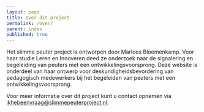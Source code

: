 ```yaml
---
layout: page
title: Over dit project
permalink: /over/
parent: index
published: true
---
```


Het slimme peuter project is ontworpen door Marloes Bloemenkamp.
Voor haar studie Leren en Innoveren deed ze onderzoek naar de signalering en begeleiding van
peuters met een ontwikkelingsvoorsprong. Deze website is onderdeel van haar ontwerp voor
deskundigheidsbevordering van pedagogisch medewerkers bij het begeleiden van peuters met een
ontwikkelingsvoorsprong.

Voor meer informatie over dit project kunt u contact opnemen via [ikhebeenvraag@slimmepeuterproject.nl](mailto:ikhebeenvraag@slimmepeuterproject.nl).
